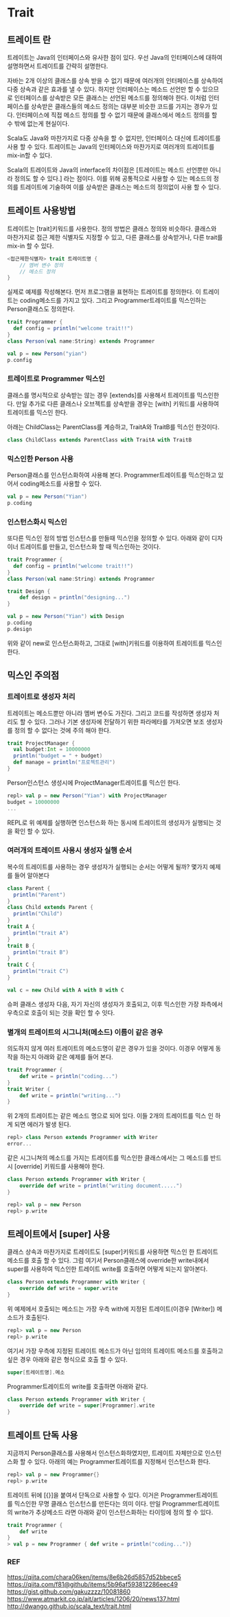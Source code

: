 # Trait

## 트레이트 란

트레이트는 Java의 인터페이스와 유사한 점이 있다. 우선 Java의 인터페이스에 대하여 설명하면서 트레이트를 간략히 설명한다. 

자바는 2개 이상의 클래스를 상속 받을 수 없기 때문에 여러개의 인터페이스를 상속하여 다중 상속과 같은 효과를 낼 수 있다. 하지만 인터페이스는 메소드 선언만 할 수 있으므로 인터페이스를 상속받은 모든 클래스는 선언된 메소드를 정의해야 한다. 이처럼 인터페이스를 상속받은 클래스들의 메소드 정의는 대부분 비슷한 코드를 가지는 경우가 있다. 인터페이스에 직접 메소드 정의를 할 수 없기 때문에 클래스에서 메소드 정의를 할 수 밖에 없는게 현실이다.

Scala도 Java와 마찬가지로 다중 상속을 할 수 없지만, 인터페이스 대신에 트레이트를 사용 할 수 있다. 트레이트는 Java의 인터페이스와 마찬가지로 여러개의 트레이트를 mix-in할 수 있다.

Scala의 트레이트와 Java의 interface의 차이점은 [트레이트는 메소드 선언뿐만 아니라 정의도 할 수 있다.] 라는 점이다. 이를 위해 공통적으로 사용할 수 있는 메소드의
정의를 트레이트에 기술하여 이를 상속받은 클래스는 메소드의 정의없이 사용 할 수 있다.

## 트레이트 사용방법
트레이트는 [trait]키워드를 사용한다. 정의 방법은 클래스 정의와 비슷하다. 클래스와 마찬가지로 접근 제한 식별자도 지정할 수 있고, 다른 클래스를 상속받거나, 다른 trait를 mix-in 할 수 있다.
```scala
<접근제한식별자> trait 트레이트명 {
    // 멤버 변수 정의
    // 메소드 정의
}
```
실제로 예제를 작성해본다. 먼저 프로그램을 표현하는 트레이트를 정의한다. 이 트레이트는 coding메소드를 가지고 있다. 그리고 Programmer트레이트를 믹스인하는 Person클래스도 정의한다.
```scala
trait Programmer {
  def config = println("welcome trait!!")
}
class Person(val name:String) extends Programmer

val p = new Person("yian")
p.config

```
### 트레이트로 Programmer 믹스인
클래스를 명시적으로 상속받는 않는 경우 [extends]를 사용해서 트레이트를 믹스인한다. 만일 추가로 다른 클래스나 오브젝트를 상속받을 경우는 [with] 키워드를 사용하여 트레이트를 믹스인 한다.

아래는 ChildClass는 ParentClass를 계승하고, TraitA와 TraitB를 믹스인 한것이다.
```scala
class ChildClass extends ParentClass with TraitA with TraitB
```

### 믹스인한 Person 사용
Person클래스를 인스턴스화하여 사용해 본다. Programmer트레이트를 믹스인하고 있어서 coding메소드를 사용할 수 있다.
```scala
val p = new Person("Yian")
p.coding

```

### 인스턴스화시 믹스인
또다른 믹스인 정의 방법 인스턴스를 만들때 믹스인을 정의할 수 있다. 아래와 같이 디자이너 트레이트를 만들고, 인스턴스화 할 때 믹스인하는 것이다.
```scala
trait Programmer {
  def config = println("welcome trait!!")
}
class Person(val name:String) extends Programmer

trait Design {
    def design = println("designing...")
}

val p = new Person("Yian") with Design
p.coding
p.design
```
위와 같이 new로 인스턴스화하고, 그대로 [with]키워드를 이용하여 트레이트를 믹스인한다.

## 믹스인 주의점
### 트레이트로 생성자 처리
트레이트는 메소드뿐만 아니라 멤버 변수도 가진다. 그리고 코드를 작성하면 생성자 처리도 할 수 있다. 그러나 기본 생성자에 전달하기 위한 파라메타를 가져오면
보조 생성자를 정의 할 수 없다는 것에 주의 해야 한다.

```scala
trait ProjectManager {
  val budget:Int = 10000000
  println("budget = " + budget)
  def manage = println("프로젝트관리")
}
```
Person인스턴스 생성시에 ProjectManager트레이트를 믹스인 한다.
```scala
repl> val p = new Person("Yian") with ProjectManager
budget = 10000000
...
```
REPL로 위 예제를 실행하면 인스턴스화 하는 동시에 트레이트의 생성자가 실행되는 것을 확인 할 수 있다.

### 여러개의 트레이트 사용시 생성자 실행 순서
복수의 트레이트를 사용하는 경우 생성자가 실행되는 순서는 어떻게 될까? 몇가지 예제를 들어 알아본다
```scala
class Parent {
  println("Parent")
}
class Child extends Parent {
  println("Child")
}
trait A {
  println("trait A")
}
trait B {
  println("trait B")
}
trait C {
  println("trait C")
}

val c = new Child with A with B with C 

```
슈퍼 클래스 생성자 다음, 자기 자신의 생성자가 호출되고, 이후 믹스인한 가장 좌측에서 우측으로 호출이 되는 것을 확인 할 수 잇다.

### 별개의 트레이트의 시그니처(메소드) 이름이 같은 경우
의도하지 않게 여러 트레이트의 메소드명이 같은 경우가 있을 것이다. 이경우 어떻게 동작을 하는지 아래와 같은 예제를 들어 본다.
```scala
trait Programmer {
    def write = println("coding...")
}
trait Writer {
    def write = println("writing...")
}
``` 
위 2개의 트레이트는 같은 메소드 명으로 되어 있다. 이들 2개의 트레이트를 믹스 인 하게 되면 에러가 발생 된다.
```scala
repl> class Person extends Programmer with Writer
error...
```
같은 시그니쳐의 메소드를 가지는 트레이트를 믹스인한 클래스에서는 그 메소드를 반드시 [override] 키워드를 사용해야 한다.
```scala
class Person extends Programmer with Writer {
    override def write = println("writing document.....")
}

repl> val p = new Person
repl> p.write
```

## 트레이트에서 [super] 사용
클래스 상속과 마찬가지로 트레이트도 [super]키워드를 사용하면 믹스인 한 트레이트 메소드를 호출 할 수 있다.
그럼 여기서 Person클래스에 override한 write내에서 super를 사용하여 믹스인한 트레이트 write를 호출하면 어떻게 되는지 알아본다.
```scala
class Person extends Programmer with Writer {
    override def write = super.write
}
```
위 예제에서 호출되는 메소드는 가장 우측 with에 지정된 트레이트(이경우 [Writer]) 메소드가 호출된다.
```scala
repl> val p = new Person
repl> p.write

```
여기서 가장 우측에 지정된 트레이트 메소드가 아닌 임의의 트레이트 메소드를 호출하고 싶은 경우 아래와 같은 형식으로 호출 할 수 있다.
```scala
super[트레이트명].메소
```
Programmer트레이트의 write를 호출하면 아래와 같다.
```scala
class Person extends Programmer with Writer {
    override def write = super[Programmer].write
}
```

## 트레이트 단독 사용
지금까지 Person클래스를 사용해서 인스턴스화하였지만, 트레이트 자체만으로 인스턴스화 할 수 있다.
아래의 예는 Programmer트레이트를 지정해서 인스턴스화 한다.
```scala
repl> val p = new Programmer{}
repl> p.write
```
트레이트 뒤에 [{}]을 붙여서 단독으로 사용할 수 있다. 이거은 Programmer트레이트를 믹스인한 무명 클래스 인스턴스를 만든다는 의미 이다.
만일 Programmer트레이트의 write가 추상메소드 라면 아래와 같이 인스턴스화하는 타이밍에 정의 할 수 있다.

```scala
trait Programmer {
    def write
}
> val p = new Programmer { def write = println("coding...")}

```

### REF
https://qiita.com/chara06ken/items/8e6b26d5857d52bbece5
https://qiita.com/f81@github/items/5b96af593812286eec49
https://gist.github.com/gakuzzzz/10081860
https://www.atmarkit.co.jp/ait/articles/1206/20/news137.html
http://dwango.github.io/scala_text/trait.html